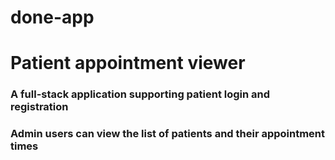 # done-app
# Patient appointment viewer
### A full-stack application supporting patient login and registration
### Admin users can view the list of patients and their appointment times
